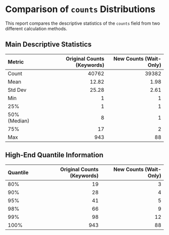 # Comparison of `counts` Distributions

This report compares the descriptive statistics of the `counts` field from two different calculation methods.

## Main Descriptive Statistics

| Metric       |   Original Counts (Keywords) |   New Counts (Wait-Only) |
|:-------------|-----------------------------:|-------------------------:|
| Count        |                     40762    |                 39382    |
| Mean         |                        12.82 |                     1.98 |
| Std Dev      |                        25.28 |                     2.61 |
| Min          |                         1    |                     1    |
| 25%          |                         1    |                     1    |
| 50% (Median) |                         8    |                     1    |
| 75%          |                        17    |                     2    |
| Max          |                       943    |                    88    |

## High-End Quantile Information

| Quantile   |   Original Counts (Keywords) |   New Counts (Wait-Only) |
|:-----------|-----------------------------:|-------------------------:|
| 80%        |                           19 |                        3 |
| 90%        |                           28 |                        4 |
| 95%        |                           41 |                        5 |
| 98%        |                           66 |                        9 |
| 99%        |                           98 |                       12 |
| 100%       |                          943 |                       88 |

